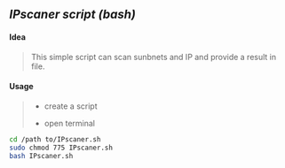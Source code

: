 ## _IPscaner script (bash)_

#### Idea

> This simple script can scan sunbnets and IP and provide a result in file.

#### Usage
> - create a script 
>
> - open terminal
```sh
cd /path to/IPscaner.sh
sudo chmod 775 IPscaner.sh
bash IPscaner.sh
```
